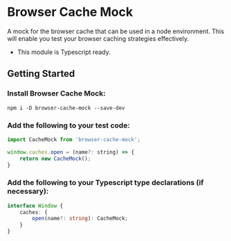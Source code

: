 # Browser Cache Mock

A mock for the browser cache that can be used in a node environment.
This will enable you test your browser caching strategies effectively.
 * This module is Typescript ready.

## Getting Started

### Install Browser Cache Mock:

```
npm i -D browser-cache-mock --save-dev
```

### Add the following to your test code:

```javascript
import CacheMock from 'browser-cache-mock';

window.caches.open = (name?: string) => {
    return new CacheMock();
}
```

### Add the following to your Typescript type declarations (if necessary):

```typescript
interface Window {
    caches: {
        open(name?: string): CacheMock;
    }
}
```

